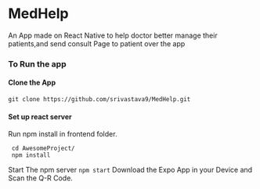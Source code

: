 # MedHelp
An App made on React Native to help doctor better manage their patients,and send consult Page to patient over the app
### To Run the app

#### Clone the App
  
    git clone https://github.com/srivastava9/MedHelp.git
#### Set up react server

Run npm install in frontend folder.

```
 cd AwesomeProject/
 npm install
 ```
 Start The npm server 
 ``` npm start ```
 Download the Expo App in your Device and Scan the Q-R Code.
